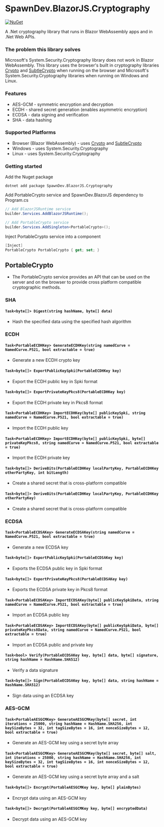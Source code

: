 # SpawnDev.BlazorJS.Cryptography

[![NuGet](https://badge.fury.io/nu/SpawnDev.BlazorJS.Cryptography.svg?delta=9&label=SpawnDev.BlazorJS.Cryptography)](https://www.nuget.org/packages/SpawnDev.BlazorJS.Cryptography)

A .Net cryptography library that runs in Blazor WebAssembly apps and in .Net Web APIs.

### The problem this library solves
Microsoft's System.Security.Cryptography library does not work in Blazor WebAssembly. This library uses the browser's built in cryptography libraries [Crypto](https://developer.mozilla.org/en-US/docs/Web/API/Crypto) and [SubtleCrypto](https://developer.mozilla.org/en-US/docs/Web/API/SubtleCrypto) when running on the browser and Microsoft's System.Security.Cryptography libraries when running on Windows and Linux.

### Features
- AES-GCM - symmetric encryption and decryption
- ECDH - shared secret generation (enables asymmetric encryption)
- ECDSA - data signing and verification
- SHA - data hashing

### Supported Platforms
- Browser (Blazor WebAssembly) - uses [Crypto](https://developer.mozilla.org/en-US/docs/Web/API/Crypto) and [SubtleCrypto](https://developer.mozilla.org/en-US/docs/Web/API/SubtleCrypto)
- Windows - uses System.Security.Cryptography
- Linux - uses System.Security.Cryptography

### Getting started

Add the Nuget package
```nuget
dotnet add package SpawnDev.BlazorJS.Cryptography
```

Add PortableCrypto service and SpawnDev.BlazorJS dependency to Program.cs 
```cs
// Add BlazorJSRuntime service
builder.Services.AddBlazorJSRuntime();

// Add PortableCrypto service
builder.Services.AddSingleton<PortableCrypto>();
```

Inject PortableCrypto service into a component
```cs
[Inject] 
PortableCrypto PortableCrypto { get; set; }
```

## PortableCrypto
- The PortableCrypto service provides an API that can be used on the server and on the browser to provide cross platform compatible cryptographic methods.

### SHA

#### `Task<byte[]> Digest(string hashName, byte[] data)`
- Hash the specified data using the specified hash algorithm

### ECDH

#### `Task<PortableECDHKey> GenerateECDHKey(string namedCurve = NamedCurve.P521, bool extractable = true)`
- Generate a new ECDH crypto key

#### `Task<byte[]> ExportPublicKeySpki(PortableECDHKey key)`
- Export the ECDH public key in Spki format

#### `Task<byte[]> ExportPrivateKeyPkcs8(PortableECDHKey key)`
- Export the ECDH private key in Pkcs8 format

#### `Task<PortableECDHKey> ImportECDHKey(byte[] publicKeySpki, string namedCurve = NamedCurve.P521, bool extractable = true)`
- Import the ECDH public key

#### `Task<PortableECDHKey> ImportECDHKey(byte[] publicKeySpki, byte[] privateKeyPkcs8, string namedCurve = NamedCurve.P521, bool extractable = true)`
- Import the ECDH private key

#### `Task<byte[]> DeriveBits(PortableECDHKey localPartyKey, PortableECDHKey otherPartyKey, int bitLength)`
- Create a shared secret that is cross-platform compatible

#### `Task<byte[]> DeriveBits(PortableECDHKey localPartyKey, PortableECDHKey otherPartyKey)`
- Create a shared secret that is cross-platform compatible

### ECDSA

#### `Task<PortableECDSAKey> GenerateECDSAKey(string namedCurve = NamedCurve.P521, bool extractable = true)`
- Generate a new ECDSA key

#### `Task<byte[]> ExportPublicKeySpki(PortableECDSAKey key)`
- Exports the ECDSA public key in Spki format

#### `Task<byte[]> ExportPrivateKeyPkcs8(PortableECDSAKey key)`
- Exports the ECDSA private key in Pkcs8 format

#### `Task<PortableECDSAKey> ImportECDSAKey(byte[] publicKeySpkiData, string namedCurve = NamedCurve.P521, bool extractable = true)`
- Import an ECDSA public key

#### `Task<PortableECDSAKey> ImportECDSAKey(byte[] publicKeySpkiData, byte[] privateKeyPkcs8Data, string namedCurve = NamedCurve.P521, bool extractable = true)`
- Import an ECDSA public and private key

#### `Task<bool> Verify(PortableECDSAKey key, byte[] data, byte[] signature, string hashName = HashName.SHA512)`
- Verify a data signature

#### `Task<byte[]> Sign(PortableECDSAKey key, byte[] data, string hashName = HashName.SHA512)`
- Sign data using an ECDSA key

### AES-GCM

#### `Task<PortableAESGCMKey> GenerateAESGCMKey(byte[] secret, int iterations = 25000, string hashName = HashName.SHA256, int keySizeBytes = 32, int tagSizeBytes = 16, int nonceSizeBytes = 12, bool extractable = true)`
- Generate an AES-GCM key using a secret byte array

#### `Task<PortableAESGCMKey> GenerateAESGCMKey(byte[] secret, byte[] salt, int iterations = 25000, string hashName = HashName.SHA256, int keySizeBytes = 32, int tagSizeBytes = 16, int nonceSizeBytes = 12, bool extractable = true)`
- Generate an AES-GCM key using a secret byte array and a salt

#### `Task<byte[]> Encrypt(PortableAESGCMKey key, byte[] plainBytes)`
- Encrypt data using an AES-GCM key

#### `Task<byte[]> Decrypt(PortableAESGCMKey key, byte[] encryptedData)`
- Decrypt data using an AES-GCM key